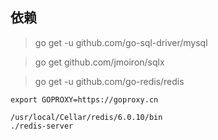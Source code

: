 

## 依赖

> go get -u github.com/go-sql-driver/mysql

> go get github.com/jmoiron/sqlx

> go get -u github.com/go-redis/redis

```
export GOPROXY=https://goproxy.cn

/usr/local/Cellar/redis/6.0.10/bin
./redis-server

```

